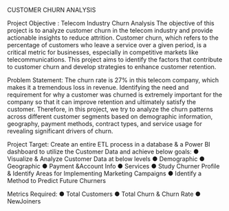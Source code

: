 CUSTOMER CHURN ANALYSIS

Project Objective : Telecom Industry Churn Analysis
 The objective of this project is to analyze customer churn in the telecom industry and
 provide actionable insights to reduce attrition. Customer churn, which refers to the
 percentage of customers who leave a service over a given period, is a critical metric for
 businesses, especially in competitive markets like telecommunications. This project
 aims to identify the factors that contribute to customer churn and develop strategies to
 enhance customer retention.

Problem Statement:
 The churn rate is 27% in this telecom company, which makes it a tremendous loss in
 revenue. Identifying the need and requirement for why a customer was churned is
 extremely important for the company so that it can improve retention and ultimately
 satisfy the customer. Therefore, in this project, we try to analyze the churn patterns
 across different customer segments based on demographic information, geography,
 payment methods, contract types, and service usage for revealing significant drivers of
 churn.

 Project Target:
 Create an entire ETL process in a database & a Power BI dashboard to utilize the
 Customer Data and achieve below goals:
 ● Visualize & Analyze Customer Data at below levels
 ● Demographic
 ● Geographic
 ● Payment &Account Info
 ● Services
 ● Study Churner Profile & Identify Areas for Implementing Marketing Campaigns
 ● Identify a Method to Predict Future Churners
 
 Metrics Required:
 ● Total Customers
 ● Total Churn & Churn Rate
 ● NewJoiners
